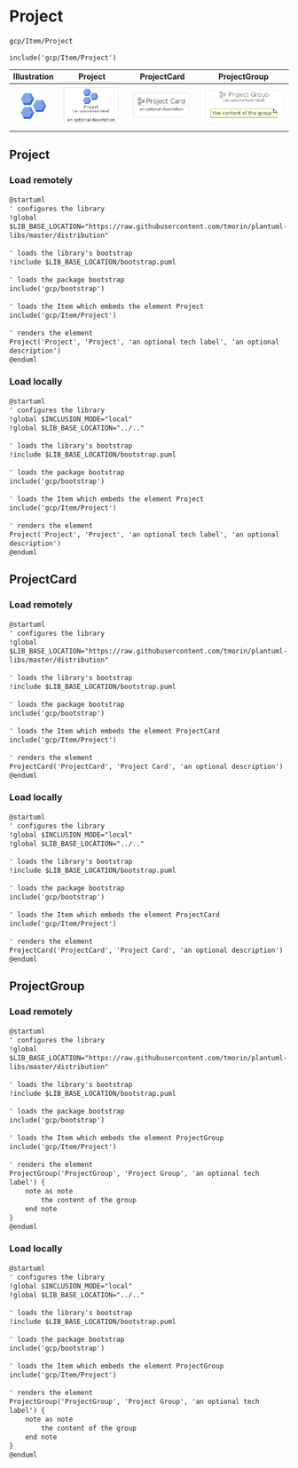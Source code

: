 # Project


```text
gcp/Item/Project
```

```text
include('gcp/Item/Project')
```



| Illustration | Project | ProjectCard | ProjectGroup |
| :---: | :---: | :---: | :---: |
| ![illustration for Illustration](../../gcp/Item/Project.png) | ![illustration for Project](../../gcp/Item/Project.Local.png) | ![illustration for ProjectCard](../../gcp/Item/ProjectCard.Local.png) | ![illustration for ProjectGroup](../../gcp/Item/ProjectGroup.Local.png) |




## Project

### Load remotely
```plantuml
@startuml
' configures the library
!global $LIB_BASE_LOCATION="https://raw.githubusercontent.com/tmorin/plantuml-libs/master/distribution"

' loads the library's bootstrap
!include $LIB_BASE_LOCATION/bootstrap.puml

' loads the package bootstrap
include('gcp/bootstrap')

' loads the Item which embeds the element Project
include('gcp/Item/Project')

' renders the element
Project('Project', 'Project', 'an optional tech label', 'an optional description')
@enduml
```

### Load locally
```plantuml
@startuml
' configures the library
!global $INCLUSION_MODE="local"
!global $LIB_BASE_LOCATION="../.."

' loads the library's bootstrap
!include $LIB_BASE_LOCATION/bootstrap.puml

' loads the package bootstrap
include('gcp/bootstrap')

' loads the Item which embeds the element Project
include('gcp/Item/Project')

' renders the element
Project('Project', 'Project', 'an optional tech label', 'an optional description')
@enduml
```

## ProjectCard

### Load remotely
```plantuml
@startuml
' configures the library
!global $LIB_BASE_LOCATION="https://raw.githubusercontent.com/tmorin/plantuml-libs/master/distribution"

' loads the library's bootstrap
!include $LIB_BASE_LOCATION/bootstrap.puml

' loads the package bootstrap
include('gcp/bootstrap')

' loads the Item which embeds the element ProjectCard
include('gcp/Item/Project')

' renders the element
ProjectCard('ProjectCard', 'Project Card', 'an optional description')
@enduml
```

### Load locally
```plantuml
@startuml
' configures the library
!global $INCLUSION_MODE="local"
!global $LIB_BASE_LOCATION="../.."

' loads the library's bootstrap
!include $LIB_BASE_LOCATION/bootstrap.puml

' loads the package bootstrap
include('gcp/bootstrap')

' loads the Item which embeds the element ProjectCard
include('gcp/Item/Project')

' renders the element
ProjectCard('ProjectCard', 'Project Card', 'an optional description')
@enduml
```

## ProjectGroup

### Load remotely
```plantuml
@startuml
' configures the library
!global $LIB_BASE_LOCATION="https://raw.githubusercontent.com/tmorin/plantuml-libs/master/distribution"

' loads the library's bootstrap
!include $LIB_BASE_LOCATION/bootstrap.puml

' loads the package bootstrap
include('gcp/bootstrap')

' loads the Item which embeds the element ProjectGroup
include('gcp/Item/Project')

' renders the element
ProjectGroup('ProjectGroup', 'Project Group', 'an optional tech label') {
    note as note
        the content of the group
    end note
}
@enduml
```

### Load locally
```plantuml
@startuml
' configures the library
!global $INCLUSION_MODE="local"
!global $LIB_BASE_LOCATION="../.."

' loads the library's bootstrap
!include $LIB_BASE_LOCATION/bootstrap.puml

' loads the package bootstrap
include('gcp/bootstrap')

' loads the Item which embeds the element ProjectGroup
include('gcp/Item/Project')

' renders the element
ProjectGroup('ProjectGroup', 'Project Group', 'an optional tech label') {
    note as note
        the content of the group
    end note
}
@enduml
```

